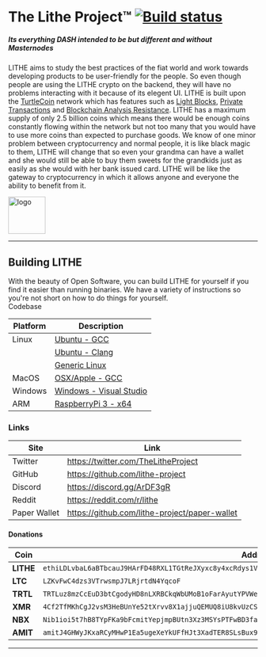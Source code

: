 
# The Lithe Project™ [![Build status](https://ci.appveyor.com/api/projects/status/wyrlv56t71apinth?svg=true)](https://ci.appveyor.com/project/Lithe-Project/lithe) 
##### Its everything DASH intended to be but different and without Masternodes

LITHE aims to study the best practices of the fiat world and work towards developing products to be user-friendly for the people. So even though people are using the LITHE crypto on the backend, they will have no problems interacting with it because of its elegent UI. LITHE is built upon the [TurtleCoin](https://github.com/turtlecoin/turtlecoin) network which has features such as [Light Blocks](https://blog.turtlecoin.lol/archives/the-quest-for-lightning-block-propagation/), [Private Transactions](https://cryptonote.org/inside#unlinkable-transaction) and [Blockchain Analysis Resistance](https://cryptonote.org/inside#blockchain-analysis-resistance). LITHE has a maximum supply of only 2.5 billion coins which means there would be enough coins constantly flowing within the network but not too many that you would have to use more coins than expected to purchase goods. We know of one minor problem between cryptocurrency and normal people, it is like black magic to them, LITHE will change that so even your grandma can have a wallet and she would still be able to buy them sweets for the grandkids just as easily as she would with her bank issued card. LITHE will be like the gateway to cryptocurrency in which it allows anyone and everyone the ability to benefit from it. 

<img src="https://github.com/Lithe-Project/resources/blob/master/images/lithe-logo.png" alt="logo" width="75"/>

***

## Building LITHE

With the beauty of Open Software, you can build LITHE for yourself if you find it easier than running binaries. We have a variety of instructions so you're not short on how to do things for yourself.  
Codebase

| Platform | Description | 
|----------|-------------|
| Linux    | [Ubuntu - GCC](https://github.com/Lithe-Project/Lithe/wiki/Build-Instructions#ubuntu-using-gcc) |
|          | [Ubuntu - Clang](https://github.com/Lithe-Project/Lithe/wiki/Build-Instructions#ubuntu-using-clang) |
|          | [Generic Linux](https://github.com/Lithe-Project/Lithe/wiki/Build-Instructions#generic-linux) |
| MacOS    | [OSX/Apple - GCC](https://github.com/Lithe-Project/Lithe/wiki/Build-Instructions#osxapple-using-gcc) |
| Windows  | [Windows - Visual Studio](https://github.com/Lithe-Project/Lithe/wiki/Build-Instructions#windows) |
| ARM      | [RaspberryPi 3 - x64](https://github.com/Lithe-Project/Lithe/wiki/Build-Instructions#raspberry-pi-3-b-aarch64arm64) |

### Links

| Site    | Link |
|---------|------|
| Twitter | https://twitter.com/TheLitheProject |
| GitHub  | https://github.com/lithe-project |
| Discord | https://discord.gg/ArDF3gR |
| Reddit  | https://reddit.com/r/lithe |
| Paper Wallet | https://github.com/lithe-project/paper-wallet |

#### Donations
| Coin | Address |
|------|---------|
| **LITHE** | `ethiLDLvbaL6aBTbcauJ9HArFD48RXL1TGtReJXyxc8y4xcRdys1VpyPnaaechLeD3RQMJL6PGV5viRhUW2NaUmbbCnWfJnh5Xv` |
| **LTC** | `LZKvFwC4dzs3VTrwsmpJ7LRjrtdN4YqcoF` |
| **TRTL** | `TRTLuz8mzCcEuD3btCgodyHD8nLXRBCkqWbUMoB1oFarAyutYPVWep5NeeyKpmx4iJQT58sqLKda2W8oxoVch9sLNhvSUbBJGNp` |
| **XMR** | `4Cf2TfMKhCgJ2vsM3HeBUnYe52tXrvv8X1ajjuQEMUQ8iU8kvUzCSsCEacxFhEmeb2JgPpQ5chdyw3UiTfUgapJBhCXRZgmqK643FxG7Bu` |
| **NBX** | `Nib1ioi5t7hB8TYpFKa9bFcmitYepjmpBUtn3Xz3MSYsPTFwBD3fabC1nZgghr6YgpLJxWgNoh9w1UZ5uc4CLxVr6zQP1df9o6` |
| **AMIT** | `amitJ4GHWyJKxaRCyMHwP1Ea5ugeXeYkUFfHJt3XadTER8SLsBux9gk3M56bNLMspN7LkxwM32SveP4gWRAehxeK4dyf3zRw3w` |

***
